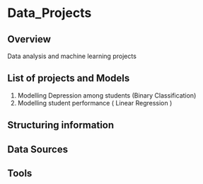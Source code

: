 # Data_Projects
## Overview
Data analysis and machine learning projects
## List of projects and Models
1. Modelling Depression among students (Binary Classification)
2. Modelling student performance ( Linear Regression )

## Structuring information


## Data Sources

## Tools



